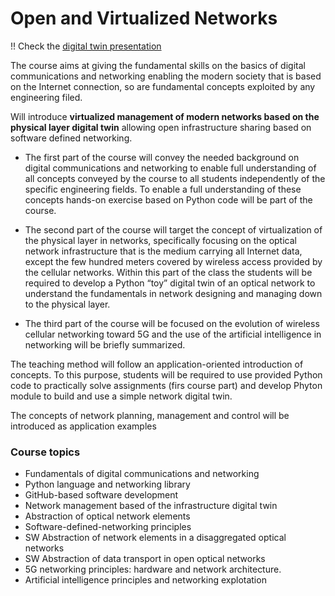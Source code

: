 # Open and Virtualized Networks

!! Check the [digital twin presentation](ovn_presentation.pdf)

The course aims at giving the fundamental skills on the basics of digital communications and networking enabling the modern society that is based on the Internet connection, so are fundamental concepts exploited by any engineering filed.

Will introduce **virtualized management of modern networks based on the physical layer digital twin** allowing open infrastructure sharing based on software defined networking.

- The first part of the course will convey the needed background on digital communications and networking to enable full understanding of all concepts conveyed by the course to all students independently of the specific engineering fields. To enable a full understanding of these concepts hands-on exercise based on Python code will be part of the course.

- The second part of the course will target the concept of virtualization of the physical layer in networks, specifically focusing on the optical network infrastructure that is the medium carrying all Internet data, except the few hundred meters covered by wireless access provided by the cellular networks. Within this part of the class the students will be required to develop a Python “toy” digital twin of an optical network to understand the fundamentals in network designing and managing down to the physical layer.

- The third part of the course will be focused on the evolution of wireless cellular networking toward 5G and the use of the artificial intelligence in networking will be briefly summarized.

The teaching method will follow an application-oriented introduction of concepts. To this purpose, students will be required to use provided Python code to practically solve assignments (firs course part) and develop Phyton module to build and use a simple network digital twin.

The concepts of network planning, management and control will be introduced as application examples

### Course topics

- Fundamentals of digital communications and networking
- Python language and networking library
- GitHub-based software development
- Network management based of the infrastructure digital twin
- Abstraction of optical network elements
- Software-defined-networking principles
- SW Abstraction of network elements in a disaggregated optical networks
- SW Abstraction of data transport in open optical networks
- 5G networking principles: hardware and network architecture.
- Artificial intelligence principles and networking explotation
